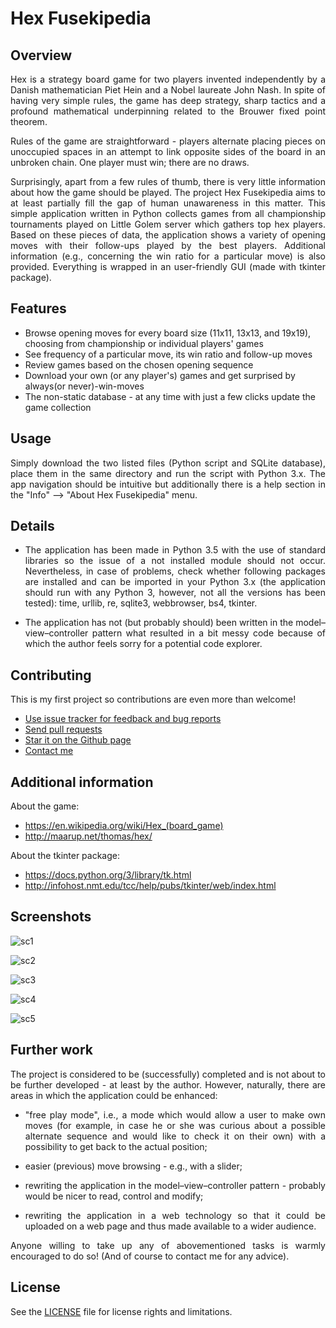 # Hex Fusekipedia

## Overview

<p align="justify">
Hex is a strategy board game for two players invented independently by a Danish mathematician Piet Hein and a Nobel laureate John Nash. In spite of having very simple rules, the game has deep strategy, sharp tactics and a profound mathematical underpinning related to the Brouwer fixed point theorem.
</p>
<p align="justify">
Rules of the game are straightforward - players alternate placing pieces on unoccupied spaces in an attempt to link opposite sides of the board in an unbroken chain. One player must win; there are no draws.
</p>
<p align="justify">
Surprisingly, apart from a few rules of thumb, there is very little information about how the game should be played. The project Hex Fusekipedia aims to at least partially fill the gap of human unawareness in this matter. This simple application written in Python collects games from all championship tournaments played on Little Golem server which gathers top hex players. Based on these pieces of data, the application shows a variety of opening moves with their follow-ups played by the best players. Additional information (e.g., concerning the win ratio for a particular move) is also provided. Everything is wrapped in an user-friendly GUI (made with tkinter package).
</p>


## Features

* Browse opening moves for every board size (11x11, 13x13, and 19x19), choosing from championship or individual players' games
* See frequency of a particular move, its win ratio and follow-up moves
* Review games based on the chosen opening sequence
* Download your own (or any player's) games and get surprised by always(or never)-win-moves
* The non-static database - at any time with just a few clicks update the game collection


## Usage

<p align="justify">
Simply download the two listed files (Python script and SQLite database), place them in the same directory and run the script with Python 3.x. The app navigation should be intuitive but additionally there is a help section in the "Info" --> "About Hex Fusekipedia" menu.
</p>


## Details

* <p align="justify">The application has been made in Python 3.5 with the use of standard libraries so the issue of a not installed module should not occur. Nevertheless, in case of problems, check whether following packages are installed and can be imported in your Python 3.x (the application should run with any Python 3, however, not all the versions has been tested): time, urllib, re, sqlite3, webbrowser, bs4, tkinter.</p>
* <p align="justify">The application has not (but probably should) been written in the model–view–controller pattern what resulted in a bit messy code because of which the author feels sorry for a potential code explorer.</p>


## Contributing

This is my first project so contributions are even more than welcome!
* [Use issue tracker for feedback and bug reports](https://github.com/adrzystek/Hex-Fusekipedia/issues)
* [Send pull requests](https://github.com/adrzystek/Hex-Fusekipedia)
* [Star it on the Github page](https://github.com/adrzystek/Hex-Fusekipedia)
* [Contact me](mailto:andrzej.drzystek@gmail.com)


## Additional information

About the game:
* https://en.wikipedia.org/wiki/Hex_(board_game)
* http://maarup.net/thomas/hex/

About the tkinter package:
* https://docs.python.org/3/library/tk.html
* http://infohost.nmt.edu/tcc/help/pubs/tkinter/web/index.html


## Screenshots

![sc1](https://cloud.githubusercontent.com/assets/26262275/25361195/36a7cea8-294d-11e7-94ba-86364d5c12f6.png)

![sc2](https://cloud.githubusercontent.com/assets/26262275/25361244/6d1e0d1c-294d-11e7-8733-2743f2b896f8.png)

![sc3](https://cloud.githubusercontent.com/assets/26262275/25361308/c6fcf37a-294d-11e7-9abe-808f806ae0d1.png)

![sc4](https://user-images.githubusercontent.com/26262275/29744136-219a4e38-8a9f-11e7-8493-fbc301ab99c8.png)

![sc5](https://cloud.githubusercontent.com/assets/26262275/25361349/04440890-294e-11e7-9494-0b454310ca45.png)


## Further work

<p align="justify">
The project is considered to be (successfully) completed and is not about to be further developed - at least by the author. However, naturally, there are areas in which the application could be enhanced:
</p>

* <p align="justify">"free play mode", i.e., a mode which would allow a user to make own moves (for example, in case he or she was curious about a possible alternate sequence and would like to check it on their own) with a possibility to get back to the actual position;</p>
* <p align="justify">easier (previous) move browsing - e.g., with a slider;</p>
* <p align="justify">rewriting the application in the model–view–controller pattern - probably would be nicer to read, control and modify;</p>
* <p align="justify">rewriting the application in a web technology so that it could be uploaded on a web page and thus made available to a wider audience.</p>

<p align="justify">
Anyone willing to take up any of abovementioned tasks is warmly encouraged to do so! (And of course to contact me for any advice).
</p>


## License

See the [LICENSE](https://github.com/adrzystek/Hex-Fusekipedia/blob/master/LICENSE) file for license rights and limitations.
